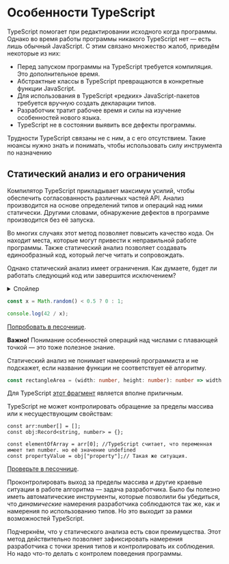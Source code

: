 # Особенности TypeScript

TypeScript помогает при редактировании исходного когда программы. Однако во время работы программы никакого TypeScript нет — есть лишь обычный JavaScript. С этим связано множество жалоб, приведём некоторые из них: 

* Перед запуском программы на TypeScript требуется компиляция. Это дополнительное время.
* Абстрактные классы в TypeScript превращаются в конкретные функции JavaScript.
* Для использования в TypeScript «редких» JavaScript-пакетов требуется вручную создать декларации типов.
* Разработчик тратит рабочее время и силы на изучение особенностей нового языка.
* TypeScript не в состоянии выявить все дефекты программы.

Трудности TypeScript связаны не с ним, а с его отсутствием. Такие нюансы нужно знать и понимать, чтобы использовать силу инструмента по назначению

## Статический анализ и его ограничения

Компилятор TypeScript прикладывает максимум усилий, чтобы обеспечить согласованность различных частей API. Анализ производится на основе определений типов и операций над ними статически. Другими словами, обнаружение дефектов в программе производится без её запуска.

Во многих случаях этот метод позволяет повысить качество кода. Он находит места, которые могут привести к неправильной работе программы. Также статический анализ позволяет создавать единообразный код, который легче читать и сопровождать.

Однако статический анализ имеет ограничения. Как думаете, будет ли работать следующий код или завершится исключением?

<details>
<summary>Спойлер</summary>
Будет работать.
</details>

```typescript
const x = Math.random() < 0.5 ? 0 : 1;

console.log(42 / x);
```

[Попробовать в песочнице](https://www.typescriptlang.org/play?ssl=3&ssc=21&pln=1&pc=1#code/MYewdgzgLgBAHjAvDAsgQygCwHQCc1gAmIAtgBQCUMAPDAAzYCsMA-PTAFwwCMA3AFD9QkEABsAptlEgA5mQAsAJhgB6eBV5A).

**Важно!** Понимание особенностей операций над числами с плавающей точкой — это тоже полезное знание.

Статический анализ не понимает намерений программиста и не подскажет, если название функции не соответствует её алгоритму.

```typescript
const rectangleArea = (width: number, height: number): number => width + height;
```

Для TypeScript [этот фрагмент](https://www.typescriptlang.org/play?#code/MYewdgzgLgBATgU2FAhmA5gGwQQUSmAXhgAoB3ASwBMoALALhjAFcBbAIwTgBoZaEK6WlEYsOXAJSi2nOEQB8MSjVowA1HwFCoAbiA) является вполне приличным.

TypeScript не может контролировать обращение за пределы массива или к несуществующим свойствам:

```tsx
const arr:number[] = [];
const obj:Record<string, number> = {};

const elementOfArray = arr[0]; //TypeScript считает, что переменная имеет тип number. но её значение undefined
const propertyValue = obj["property"];// Такая же ситуация.
```

[Проверьте в песочнице](https://www.typescriptlang.org/play?ssl=5&ssc=58&pln=1&pc=1#code/MYewdgzgLgBAhgJwQLjAVwLYCMCmCDaAujALxEDcAUKJLCFgFbIBKOoCAJgDzQICWYAOYAaGOmx4AfKRgBvAL5Vq4aDBwAbHBhxgoAeQBmAQSRwAnjMQEADIXIwA9A6hmADjgjB+r2IEEQQOIggBwggEIggAwggKwgwaL+wYB8IDCA-CDhgAIg4YA8IOGAvCCZoYDyIDCBGZEwwYEJYpi4CKKZ8eHhMIDsIDn+WYENaGAcOAYCOBzKtDCuCCDuCC4AanDqaDgy9Az4AEQjY3guy3ZOJaGAXCB5MIBsIA2BvnHJgblAA).

Проконтролировать выход за пределы массива и другие краевые ситуации в работе алгоритма — задача разработчика. Было бы полезно иметь автоматические инструменты, которые позволили бы убедиться, что *динамические* намерения разработчика соблюдаются так же, как и намерения по использованию типов. Но это выходит за рамки возможностей TypeScript.

Подчеркнём, что у статического анализа есть свои преимущества. Этот метод действительно позволяет зафиксировать намерения разработчика с точки зрения типов и контролировать их соблюдения. Но надо что-то делать с контролем поведения программы.
